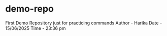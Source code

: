 # demo-repo
First Demo Repository just for practicing commands
Author - Harika
Date - 15/06/2025
Time - 23:36 pm
